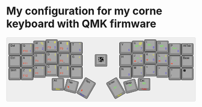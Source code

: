 # My configuration for my corne keyboard with QMK firmware
![Plan de estudios](https://github.com/Kochq/myCorne/blob/master/assets/corne%2C-default-layer.png?raw=true)
